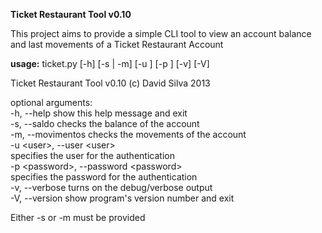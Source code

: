 <b>Ticket Restaurant Tool v0.10</b>

This project aims to provide a simple CLI tool to view an account balance and last movements of a Ticket Restaurant Account

<b>usage:</b> ticket.py [-h] [-s | -m] [-u <user>] [-p <password>] [-v] [-V]

Ticket Restaurant Tool v0.10 (c) David Silva 2013

optional arguments:<br/>
  -h, --help            show this help message and exit<br/>
  -s, --saldo           checks the balance of the account<br/>
  -m, --movimentos      checks the movements of the account<br/>
  -u &lt;user&gt;, --user &lt;user&gt;<br/>
                        specifies the user for the authentication<br/>
  -p &lt;password&gt;, --password &lt;password><br/>
                        specifies the password for the authentication<br/>
  -v, --verbose         turns on the debug/verbose output<br/>
  -V, --version         show program's version number and exit<br/>

Either -s or -m must be provided